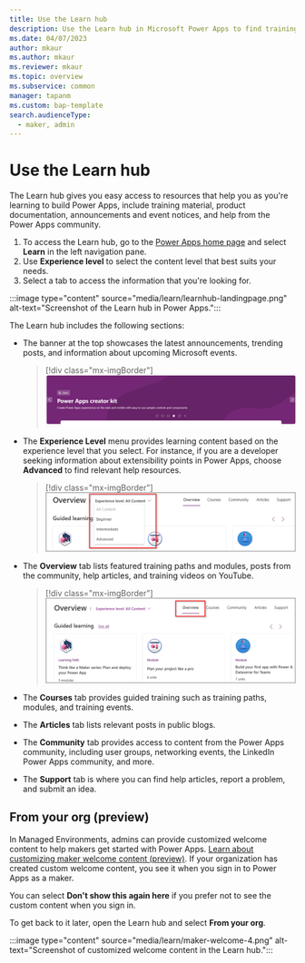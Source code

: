 ```yaml
---
title: Use the Learn hub
description: Use the Learn hub in Microsoft Power Apps to find training and documentation, view announcements, and connect with the Power Apps community. 
ms.date: 04/07/2023
author: mkaur
ms.author: mkaur
ms.reviewer: mkaur
ms.topic: overview
ms.subservice: common
manager: tapanm
ms.custom: bap-template
search.audienceType: 
  - maker, admin
---
```


# Use the Learn hub

The Learn hub gives you easy access to resources that help you as you're learning to build Power Apps, include training material, product documentation, announcements and event notices, and help from the Power Apps community.

1. To access the Learn hub, go to the [Power Apps home page](https://make.powerapps.com) and select **Learn** in the left navigation pane.
2. Use **Experience level** to select the content level that best suits your needs. 
3. Select a tab to access the information that you're looking for.

  :::image type="content" source="media/learn/learnhub-landingpage.png" alt-text="Screenshot of the Learn hub in Power Apps.":::

The Learn hub includes the following sections:

- The banner at the top showcases the latest announcements, trending posts, and information about upcoming Microsoft events.

  > [!div class="mx-imgBorder"] 
  > ![Banner for the learning hub.](media/learn/learn-banner.png "Banner for learning hub") 

- The **Experience Level** menu provides learning content based on the experience level that you select. For instance, if you are a developer seeking information about extensibility points in Power Apps, choose **Advanced** to find relevant help resources.

  > [!div class="mx-imgBorder"] 
  > ![Experience level selection.](media/learn/learnhub-experiencelevel.png "Experience level selection") 

- The **Overview** tab lists featured training paths and modules, posts from the community, help articles, and training videos on YouTube.

  > [!div class="mx-imgBorder"] 
  > ![Overview tab.](media/learn/learnhub-overviewpivot.png "Overview tab") 

- The **Courses** tab provides guided training such as training paths, modules, and training events.
- The **Articles** tab lists relevant posts in public blogs.
- The **Community** tab provides access to content from the Power Apps community, including user groups, networking events, the LinkedIn Power Apps community, and more.
- The **Support** tab is where you can find help articles, report a problem, and submit an idea.

## From your org (preview)

In Managed Environments, admins can provide customized welcome content to help makers get started with Power Apps. [Learn about customizing maker welcome content (preview)](/power-platform/admin/welcome-content). If your organization has created custom welcome content, you see it when you sign in to Power Apps as a maker.

You can select **Don't show this again here** if you prefer not to see the custom content when you sign in.

To get back to it later, open the Learn hub and select **From your org**.
  
:::image type="content" source="media/learn/maker-welcome-4.png" alt-text="Screenshot of customized welcome content in the Learn hub.":::
